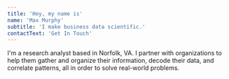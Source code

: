 ```yaml
---
title: 'Hey, my name is'
name: 'Max Murphy'
subtitle: 'I make business data scientific.'
contactText: 'Get In Touch'
---
```


I'm a research analyst based in Norfolk, VA. I partner with organizations to help them gather and organize their information, decode their data, and correlate patterns, all in order to solve real-world problems.
